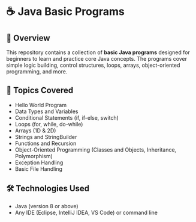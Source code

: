 # ☕ Java Basic Programs

## 📌 Overview
This repository contains a collection of **basic Java programs** designed for beginners to learn and practice core Java concepts. The programs cover simple logic building, control structures, loops, arrays, object-oriented programming, and more.

## 📂 Topics Covered
- Hello World Program
- Data Types and Variables
- Conditional Statements (if, if-else, switch)
- Loops (for, while, do-while)
- Arrays (1D & 2D)
- Strings and StringBuilder
- Functions and Recursion
- Object-Oriented Programming (Classes and Objects, Inheritance, Polymorphism)
- Exception Handling
- Basic File Handling

## 🛠️ Technologies Used
- Java (version 8 or above)
- Any IDE (Eclipse, IntelliJ IDEA, VS Code) or command line



